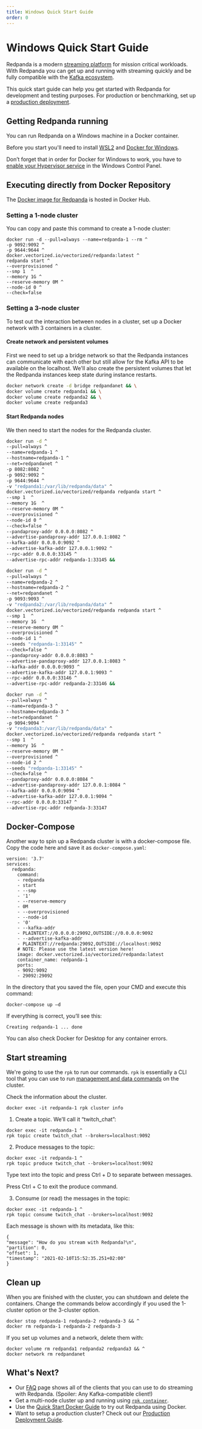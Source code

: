 ```yaml
---
title: Windows Quick Start Guide
order: 0
---
```

# Windows Quick Start Guide

Redpanda is a modern [streaming platform](/blog/intelligent-data-api/) for mission critical workloads.
With Redpanda you can get up and running with streaming quickly
and be fully compatible with the [Kafka ecosystem](https://cwiki.apache.org/confluence/display/KAFKA/Ecosystem).

This quick start guide can help you get started with Redpanda for development and testing purposes.
For production or benchmarking, set up a [production deployment](/docs/production-deployment).

## Getting Redpanda running

You can run Redpanda on a Windows machine in a Docker container.

Before you start you'll need to install [WSL2](https://docs.microsoft.com/en-us/windows/wsl/install) and [Docker for Windows](https://docs.docker.com/desktop/windows/install/).

Don’t forget that in order for Docker for Windows to work, you have to [enable your Hypervisor service](https://docs.microsoft.com/en-us/virtualization/hyper-v-on-windows/quick-start/enable-hyper-v) in the Windows Control Panel.


## Executing directly from Docker Repository

The [Docker image for Redpanda](https://hub.docker.com/r/vectorized/redpanda) is hosted in Docker Hub.


### Setting a 1-node cluster
You can copy and paste this command to create a 1-node cluster:

```console
docker run -d --pull=always --name=redpanda-1 --rm ^
-p 9092:9092 ^
-p 9644:9644 ^
docker.vectorized.io/vectorized/redpanda:latest ^
redpanda start ^
--overprovisioned ^
--smp 1  ^
--memory 1G ^
--reserve-memory 0M ^
--node-id 0 ^
--check=false
```
### Setting a 3-node cluster

To test out the interaction between nodes in a cluster, set up a Docker network with 3 containers in a cluster.

#### Create network and persistent volumes

First we need to set up a bridge network so that the Redpanda instances can communicate with each other
but still allow for the Kafka API to be available on the localhost.
We'll also create the persistent volumes that let the Redpanda instances keep state during instance restarts.

```bash
docker network create -d bridge redpandanet && \
docker volume create redpanda1 && \
docker volume create redpanda2 && \
docker volume create redpanda3
```

#### Start Redpanda nodes

We then need to start the nodes for the Redpanda cluster.

```bash
docker run -d ^
--pull=always ^
--name=redpanda-1 ^
--hostname=redpanda-1 ^
--net=redpandanet ^
-p 8082:8082 ^
-p 9092:9092 ^
-p 9644:9644 ^
-v "redpanda1:/var/lib/redpanda/data" ^
docker.vectorized.io/vectorized/redpanda redpanda start ^
--smp 1  ^
--memory 1G  ^
--reserve-memory 0M ^
--overprovisioned ^
--node-id 0 ^
--check=false ^
--pandaproxy-addr 0.0.0.0:8082 ^
--advertise-pandaproxy-addr 127.0.0.1:8082 ^
--kafka-addr 0.0.0.0:9092 ^
--advertise-kafka-addr 127.0.0.1:9092 ^
--rpc-addr 0.0.0.0:33145 ^
--advertise-rpc-addr redpanda-1:33145 &&

docker run -d ^
--pull=always ^
--name=redpanda-2 ^
--hostname=redpanda-2 ^
--net=redpandanet ^
-p 9093:9093 ^
-v "redpanda2:/var/lib/redpanda/data" ^
docker.vectorized.io/vectorized/redpanda redpanda start ^
--smp 1  ^
--memory 1G  ^
--reserve-memory 0M ^
--overprovisioned ^
--node-id 1 ^
--seeds "redpanda-1:33145" ^
--check=false ^
--pandaproxy-addr 0.0.0.0:8083 ^
--advertise-pandaproxy-addr 127.0.0.1:8083 ^
--kafka-addr 0.0.0.0:9093 ^
--advertise-kafka-addr 127.0.0.1:9093 ^
--rpc-addr 0.0.0.0:33146 ^
--advertise-rpc-addr redpanda-2:33146 &&

docker run -d ^
--pull=always ^
--name=redpanda-3 ^
--hostname=redpanda-3 ^
--net=redpandanet ^
-p 9094:9094 ^
-v "redpanda3:/var/lib/redpanda/data" ^
docker.vectorized.io/vectorized/redpanda redpanda start ^
--smp 1  ^
--memory 1G  ^
--reserve-memory 0M ^
--overprovisioned ^
--node-id 2 ^
--seeds "redpanda-1:33145" ^
--check=false ^
--pandaproxy-addr 0.0.0.0:8084 ^
--advertise-pandaproxy-addr 127.0.0.1:8084 ^
--kafka-addr 0.0.0.0:9094 ^
--advertise-kafka-addr 127.0.0.1:9094 ^
--rpc-addr 0.0.0.0:33147 ^
--advertise-rpc-addr redpanda-3:33147
```


## Docker-Compose

Another way to spin up a Redpanda cluster is with a docker-compose file.
Copy the code here and save it as `docker-compose.yaml`:

```console 
version: '3.7'
services:
  redpanda:
    command:
    - redpanda
    - start
    - --smp
    - '1'
    - --reserve-memory
    - 0M
    - --overprovisioned
    - --node-id
    - '0'
    - --kafka-addr
    - PLAINTEXT://0.0.0.0:29092,OUTSIDE://0.0.0.0:9092
    - --advertise-kafka-addr
    - PLAINTEXT://redpanda:29092,OUTSIDE://localhost:9092
    # NOTE: Please use the latest version here!
    image: docker.vectorized.io/vectorized/redpanda:latest
    container_name: redpanda-1
    ports:
    - 9092:9092
    - 29092:29092
```   
  
In the directory that you saved the file, open your CMD and execute this command:     
 
```console
docker-compose up –d
```
If everything is correct, you’ll see this:
```console
Creating redpanda-1 ... done
```

You can also check Docker for Desktop for any container errors.


## Start streaming

We're going to use the `rpk` to run our commands.
`rpk` is essentially a CLI tool that you can use to run [management and data commands](https://vectorized.io/docs/rpk-commands/) on the cluster.

Check the information about the cluster. 

```
docker exec -it redpanda-1 rpk cluster info
```

1. Create a topic. We’ll call it “twitch_chat”:

```
docker exec -it redpanda-1 ^
rpk topic create twitch_chat --brokers=localhost:9092
```

2. Produce messages to the topic:

```
docker exec -it redpanda-1 ^
rpk topic produce twitch_chat --brokers=localhost:9092
``` 

Type text into the topic and press Ctrl + D to separate between messages.

Press Ctrl + C to exit the produce command.

3. Consume (or read) the messages in the topic:

```
docker exec -it redpanda-1 ^
rpk topic consume twitch_chat --brokers=localhost:9092
```

Each message is shown with its metadata, like this:

```
{
"message": "How do you stream with Redpanda?\n",
"partition": 0,
"offset": 1,
"timestamp": "2021-02-10T15:52:35.251+02:00"
}
```


## Clean up

When you are finished with the cluster, you can shutdown and delete the containers.
Change the commands below accordingly if you used the 1-cluster option or the 3-cluster option.

```
docker stop redpanda-1 redpanda-2 redpanda-3 && ^
docker rm redpanda-1 redpanda-2 redpanda-3
```

If you set up volumes and a network, delete them with:

```
docker volume rm redpanda1 redpanda2 redpanda3 && ^
docker network rm redpandanet
```

## What's Next?

- Our [FAQ](/docs/faq) page shows all of the clients that you can use to do streaming with Redpanda.
    (Spoiler: Any Kafka-compatible client!)
- Get a multi-node cluster up and running using [`rpk container`](/docs/guide-rpk-container).
- Use the [Quick Start Docker Guide](/docs/quick-start-docker) to try out Redpanda using Docker.
- Want to setup a production cluster? Check out our [Production Deployment Guide](/docs/production-deployment).